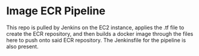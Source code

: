 # Image ECR Pipeline
This repo is pulled by Jenkins on the EC2 instance, applies the .tf file to create the ECR repository, and then builds a docker image through the files here to push onto said ECR repository. The Jenkinsfile for the pipeline is also present.